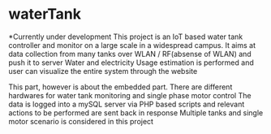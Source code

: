 # waterTank
*Currently under development
This project is an IoT based water tank controller and monitor on a large scale in a widespread campus.
It aims at data collection from many tanks over WLAN / RF(absense of WLAN) and push it to server
Water and electricity Usage estimation is performed and user can visualize the entire system through the website

This part, however is about the embedded part. There are different hardwares for water tank monitoring and single phase motor control
The data is logged into a mySQL server via PHP based scripts and relevant actions to be performed are sent back in response
Multiple tanks and single motor scenario is considered in this project
